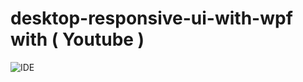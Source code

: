 # desktop-responsive-ui-with-wpf with ( Youtube )

![IDE](https://user-images.githubusercontent.com/122990468/223287549-6896597f-dded-48ee-8b58-8781fbd0ada2.JPG)
